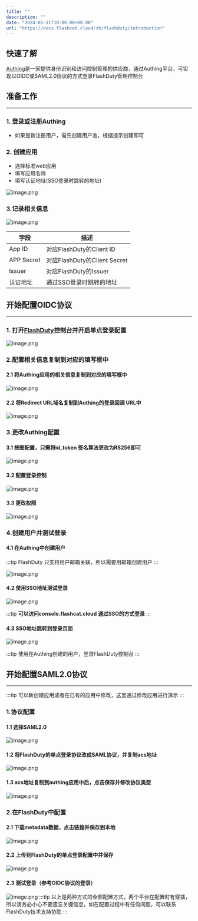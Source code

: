 ```yaml
---
title: ""
description: ""
date: "2024-05-11T10:00:00+08:00"
url: "https://docs.flashcat.cloud/zh/flashduty/introduction"
---
```



快速了解
---
[Authing](https://www.authing.cn/)是一家提供身份识别和访问控制管理的供应商，通过Authing平台，可实现以OIDC或SAML2.0协议的方式登录FlashDuty管理控制台

## 准备工作
---
### 1. 登录或注册Authing
- 如果是新注册用户，需先创建用户池，根据提示创建即可
### 2. 创建应用
- 选择标准web应用
- 填写应用名称
- 填写认证地址(SSO登录时跳转的地址)

![image.png](https://api.apifox.com/api/v1/projects/4169655/resources/436934/image-preview)

### 3.记录相关信息

![image.png](https://api.apifox.com/api/v1/projects/4169655/resources/436952/image-preview)

|字段|描述|
|---|---|
|App ID|对应FlashDuty的Client ID|
|APP Secret|对应FlashDuty的Client Secret|
|Issuer|对应FlashDuty的Issuer|
|认证地址|通过SSO登录时跳转的地址|



## 开始配置OIDC协议
---
### 1. 打开[FlashDuty](console.flashcat.cloud)控制台并开启单点登录配置

![image.png](https://api.apifox.com/api/v1/projects/4169655/resources/436946/image-preview)

### 2.配置相关信息复制到对应的填写框中

#### 2.1 将Authing应用的相关信息复制到对应的填写框中
![image.png](https://api.apifox.com/api/v1/projects/4169655/resources/436951/image-preview)

#### 2.2 将Redirect URL域名复制到Authing的登录回调 URL中

![image.png](https://api.apifox.com/api/v1/projects/4169655/resources/436957/image-preview)

### 3.更改Authing配置

#### 3.1 按图配置，只需将id_token 签名算法更改为RS256即可

![image.png](https://api.apifox.com/api/v1/projects/4169655/resources/436961/image-preview)

#### 3.2 配置登录控制

![image.png](https://api.apifox.com/api/v1/projects/4169655/resources/436964/image-preview)

#### 3.3 更改权限

![image.png](https://api.apifox.com/api/v1/projects/4169655/resources/436967/image-preview)

### 4.创建用户并测试登录

#### 4.1 在Authing中创建用户

:::tip
FlashDuty 只支持用户邮箱关联，所以需要用邮箱创建用户
:::


![image.png](https://api.apifox.com/api/v1/projects/4169655/resources/436973/image-preview)

#### 4.2 使用SSO地址测试登录

![image.png](https://api.apifox.com/api/v1/projects/4169655/resources/436976/image-preview)

:::tip
**可以访问console.flashcat.cloud 通过SSO的方式登录**
:::

#### 4.3 SSO地址跳转到登录页面

![image.png](https://api.apifox.com/api/v1/projects/4169655/resources/436980/image-preview)

:::tip
使用在Authing创建的用户，登录FlashDuty控制台
:::


## 开始配置SAML2.0协议
---

:::tip
可以新创建应用或者在已有的应用中修改，这里通过修改应用进行演示
:::

### 1.协议配置

#### 1.1 选择SAML2.0

![image.png](https://api.apifox.com/api/v1/projects/4169655/resources/436984/image-preview)

#### 1.2 将FlashDuty的单点登录协议改成SAML协议，并复制acs地址

![image.png](https://api.apifox.com/api/v1/projects/4169655/resources/436987/image-preview)

#### 1.3 acs地址复制到authing应用中后，点击保存并修改协议类型

![image.png](https://api.apifox.com/api/v1/projects/4169655/resources/436989/image-preview)

### 2.在FlashDuty中配置

#### 2.1 下载metadata数据，点击链接并保存到本地

![image.png](https://api.apifox.com/api/v1/projects/4169655/resources/436990/image-preview)

#### 2.2 上传到FlashDuty的单点登录配置中并保存

![image.png](https://api.apifox.com/api/v1/projects/4169655/resources/436991/image-preview)

#### 2.3 测试登录（参考OIDC协议的登录）
![image.png](https://api.apifox.com/api/v1/projects/4169655/resources/436980/image-preview)
:::tip
以上是两种方式的全部配置方式，两个平台在配置时有穿插，所以请务必小心不要遗忘关键信息，如在配置过程中有任何问题，可以联系FlashDuty技术支持协助
:::
